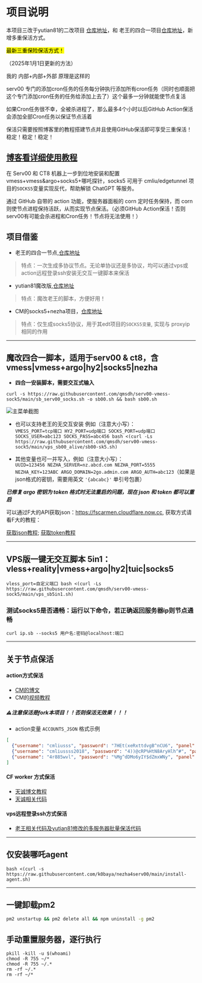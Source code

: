 # 项目说明

本项目三改于yutian81的二改项目 [仓库地址](https://github.com/yutian81/serv00-ct8-ssh/)，和 老王的四合一项目[仓库地址](https://github.com/eooce/Sing-box)，新增多重保活方式。

<mark>最新三重保险保活方式！<mark>

（2025年1月1日更新的方法）


我的 内部+内部+外部 原理是这样的

serv00 专门的添加cron任务的任务每分钟执行添加所有cron任务（同时也顺面把这个专门添加cron任务的任务给添加上去了）这个最多一分钟就能使节点复活

如果Cron任务很不幸，全被杀进程了，那么最多4个小时以后GitHub Action保活 会添加全部Cron任务以保证节点活着

保活只需要按照博客里的教程搭建节点并且使用GitHub保活即可享受三重保活！稳定！稳定！稳定！

## [博客看详细使用教程](https://blog.qmsdh.com/index.php/archives/35/)

在 Serv00 和 CT8 机器上一步到位地安装和配置 vmess+vmess&argo+socks5+哪吒探针，socks5 可用于 cmliu/edgetunnel 项目的`SOCKS5`变量实现反代，帮助解锁 ChatGPT 等服务。

通过 GitHub 自带的 action 功能，使服务器面板的 corn 定时任务保持，而 corn 则使节点进程保持活跃，从而实现节点保活。（必须GitHub Action保活！否则serv00有可能会杀进程和Cron任务！节点将无法使用！）

## 项目借鉴
- 老王的四合一节点,[仓库地址](https://github.com/eooce/Sing-box)  
> 特点：一次生成多协议节点。无论单协议还是多协议，均可以通过vps或action远程登录ssh安装无交互一键脚本来保活

- yutian81魔改版,[仓库地址](https://github.com/yutian81/serv00-ct8-ssh/)  
> 特点：魔改老王的脚本，方便好用！

- CM的socks5+nezha项目，[仓库地址](https://github.com/cmliu/socks5-for-serv00)
> 特点：仅生成socks5协议，用于其edt项目的`SOCKS5变量`, 实现与 proxyip 相同的作用

----

## 魔改四合一脚本，适用于serv00 & ct8，含vmess|vmess+argo|hy2|socks5|nezha

- **四合一安装脚本，需要交互式输入**
```
curl -s https://raw.githubusercontent.com/qmsdh/serv00-vmess-sock5/main/sb_serv00_socks.sh -o sb00.sh && bash sb00.sh  
```
![主菜单截图](https://raw.githubusercontent.com/qmsdh/serv00-vmess-sock5/refs/heads/main/sh.png)

- 也可以支持老王的无交互安装
例如（注意大小写）：  
`VMESS_PORT=tcp端口 HY2_PORT=udp端口 SOCKS_PORT=udp端口 SOCKS_USER=abc123 SOCKS_PASS=abc456 bash <(curl -Ls https://raw.githubusercontent.com/qmsdh/serv00-vmess-sock5/main/vps_sb00_alive/sb00-sk5.sh)`

- 其他变量也可一并写入，例如（注意大小写）：  
`UUID=123456 NEZHA_SERVER=nz.abcd.com NEZHA_PORT=5555 NEZHA_KEY=123ABC ARGO_DOMAIN=2go.admin.com ARGO_AUTH=abc123`（如果是json格式的密钥，需要用英文 `'{abcabc}'` 单引号包裹）

***已修复 argo 密钥为 token 格式时无法重启的问题，现在 json 和 token 都可以重启***

可以通过F大的API获取json：https://fscarmen.cloudflare.now.cc, 获取方式请看F大的教程：

[获取json教程](https://github.com/fscarmen/ArgoX?tab=readme-ov-file#argo-json-%E7%9A%84%E8%8E%B7%E5%8F%96); [获取token教程](https://github.com/fscarmen/ArgoX?tab=readme-ov-file#argo-token-%E7%9A%84%E8%8E%B7%E5%8F%96)

----

## VPS版一键无交互脚本 5in1：vless+reality|vmess+argo|hy2|tuic|socks5
```
vless_port=自定义端口 bash <(curl -Ls https://raw.githubusercontent.com/qmsdh/serv00-vmess-sock5/main/vps_sb5in1.sh)
```

### 测试socks5是否通畅：运行以下命令，若正确返回服务器ip则节点通畅
```
curl ip.sb --socks5 用户名:密码@localhost:端口
```
----

## 关于节点保活
#### action方式保活
- [CM的博文](https://blog.cmliussss.com/p/Serv00-Socks5/#%E6%AD%A5%E9%AA%A44-%E5%BC%80%E5%90%AFGithub-Actions%E4%BF%9D%E6%B4%BB)
- CM的[视频教程](https://youtu.be/L6gPyyD3dUw)

##### ⚠️注意保活是fork本项目！！否则保活无效果！！！

- action变量 `ACCOUNTS_JSON` 格式示例
```json
[
  {"username": "cmliusss", "password": "7HEt(xeRxttdvgB^nCU6", "panel": "panel4.serv00.com", "ssh": "s4.serv00.com"},
  {"username": "cmliussss2018", "password": "4))@cRP%HtN8AryHlh^#", "panel": "panel7.serv00.com", "ssh": "s7.serv00.com"},
  {"username": "4r885wvl", "password": "%Mg^dDMo6yIY$dZmxWNy", "panel": "panel.ct8.pl", "ssh": "s1.ct8.pl"}
]
```

#### CF worker 方式保活
- [天诚博文教程](https://linux.do/t/topic/181957)
- [天诚相关代码](https://github.com/qmsdh/serv00-vmess-sock5/tree/main/cf-sb00-alive)

#### vps远程登录ssh方式保活
- [老王相关代码及yutian81修改的多服务器批量保活代码](https://github.com/qmsdh/serv00-vmess-sock5/tree/main/vps_sb00_alive)

----

## 仅安装哪吒agent
```
bash <(curl -s https://raw.githubusercontent.com/k0baya/nezha4serv00/main/install-agent.sh)
```

----

## 一键卸载pm2
```bash
pm2 unstartup && pm2 delete all && npm uninstall -g pm2
```
## 手动重置服务器，逐行执行
```
pkill -kill -u $(whoami)
chmod -R 755 ~/*
chmod -R 755 ~/.*
rm -rf ~/.*
rm -rf ~/*
```
